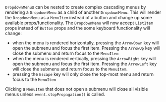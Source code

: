 `DropdownMenu`s can be nested to create complex cascading menus by rendering a
`DropdownMenu` as a child of another `DropdownMenu`. This will render the
`DropdownMenu` as a `MenuItem` instead of a button and change up some available
props/functionality. The `DropdownMenu` will now accept `ListItem` props instead
of `Button` props and the some keyboard functionality will change:

- when the menu is rendered horizontally, pressing the `ArrowDown` key will open
  the submenu and focus the first item. Pressing the `ArrowUp` key will close
  the submenu and return focus to the `MenuItem`
- when the menu is rendered vertically, pressing the `ArrowRight` key will open
  the submenu and focus the first item. Pressing the `ArrowLeft` key will close
  the submenu and return focus to the `MenuItem`.
- pressing the `Escape` key will only close the top-most menu and return focus
  to the `MenuItem`

Clicking a `MenuItem` that does not open a submenu will close all visible menus
unless `event.stopPropagation()` is called.
